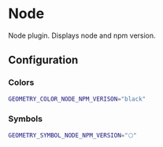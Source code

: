 # Node

Node plugin. Displays node and npm version.

## Configuration

### Colors

```sh
GEOMETRY_COLOR_NODE_NPM_VERISON="black"
```


### Symbols

```sh
GEOMETRY_SYMBOL_NODE_NPM_VERSION="⬡"
```
